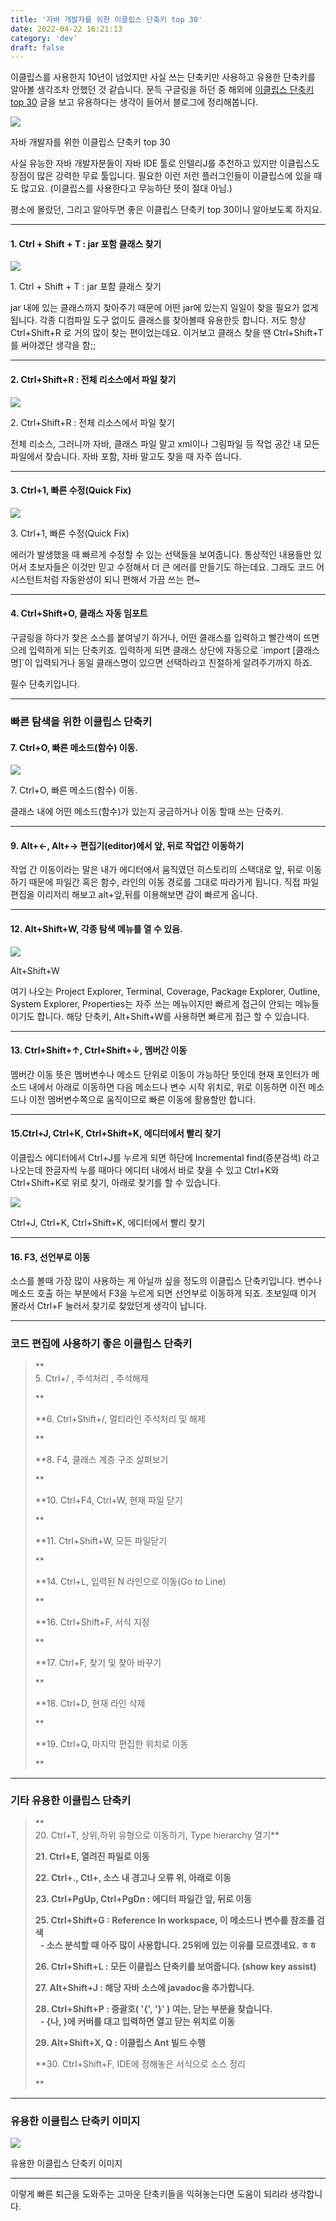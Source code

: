 ```yaml
---
title: '자바 개발자를 위한 이클립스 단축키 top 30'
date: 2022-04-22 16:21:13
category: 'dev'
draft: false
---
```


이클립스를 사용한지 10년이 넘었지만 사실 쓰는 단축키만 사용하고 유용한 단축키를 알아볼 생각조차 안했던 것 같습니다. 문득 구글링을 하던 중 해외에 [이클립스 단축키 top 30](https://dzone.com/articles/top-30-eclipse-keyboard-shortcuts-for-java-program-1) 글을 보고 유용하다는 생각이 들어서 블로그에 정리해봅니다. 

![](https://blog.kakaocdn.net/dn/6HHZn/btqLQb2jrvj/BYPWCBv60m88pYV8qVUDb0/img.png)

자바 개발자를 위한 이클립스 단축키 top 30

사실 유능한 자바 개발자분들이 자바 IDE 툴로 인텔리J를 추천하고 있지만 이클립스도 장점이 많은 강력한 무료 툴입니다. 필요한 이런 저런 플러그인들이 이클립스에 있을 때도 많고요. (이클립스를 사용한다고 무능하단 뜻이 절대 아님.)

평소에 몰랐던, 그리고 알아두면 좋은 이클립스 단축키 top 30이니 알아보도록 하지요.

* * *

#### **1\. Ctrl + Shift + T : jar 포함 클래스 찾기**

![](https://blog.kakaocdn.net/dn/HRUfP/btqLGYcoQhu/Fum5Q8599bMAFr7wmKKpL0/img.png)

1\. Ctrl + Shift + T : jar 포함 클래스 찾기

jar 내에 있는 클래스까지 찾아주기 때문에 어떤 jar에 있는지 일일이 찾을 필요가 없게 됩니다. 각종 디컴파일 도구 없이도 클래스를 찾아볼때 유용한듯 합니다. 저도 항상 Ctrl+Shift+R 로 거의 많이 찾는 편이었는데요. 이거보고 클래스 찾을 땐 Ctrl+Shift+T를 써야겠단 생각을 함;;

* * *

#### **2\. Ctrl+Shift+R : 전체 리소스에서 파일 찾기**

![](https://blog.kakaocdn.net/dn/cd4Mag/btqLQcUBko0/EoKyB3xHOkHNE7tPzAi4cK/img.png)

2\. Ctrl+Shift+R : 전체 리소스에서 파일 찾기

전체 리소스, 그러니까 자바, 클래스 파일 말고 xml이나 그림파일 등 작업 공간 내 모든 파일에서 찾습니다. 자바 포함, 자바 말고도 찾을 때 자주 씁니다. 

* * *

#### **3\. Ctrl+1, 빠른 수정(Quick Fix)**

![](https://blog.kakaocdn.net/dn/cpYhXq/btqLLGoDEdS/1Vw6nSxuXQ13iwQz9FKKK0/img.png)

3\. Ctrl+1, 빠른 수정(Quick Fix)

에러가 발생했을 때 빠르게 수정할 수 있는 선택들을 보여줍니다. 통상적인 내용들만 있어서 초보자들은 이것만 믿고 수정해서 더 큰 에러를 만들기도 하는데요. 그래도 코드 어시스턴트처럼 자동완성이 되니 편해서 가끔 쓰는 편~

* * *

#### **4\. Ctrl+Shift+O, 클래스 자동 임포트**

구글링을 하다가 찾은 소스를 붙여넣기 하거나, 어떤 클래스를 입력하고 빨간색이 뜨면 으레 입력하게 되는 단축키죠. 입력하게 되면 클래스 상단에 자동으로 \`import \[클래스명\]\`이 입력되거나 동일 클래스명이 있으면 선택하라고 친절하게 알려주기까지 하죠. 

필수 단축키입니다.

* * *

### **빠른 탐색을 위한 이클립스 단축키**

#### **7\. Ctrl+O, 빠른 메소드(함수) 이동.**

![](https://blog.kakaocdn.net/dn/bLzhf8/btqLRkStYrT/BesNLZfKP1OObdAsmzMia0/img.png)

7\. Ctrl+O, 빠른 메소드(함수) 이동.

클래스 내에 어떤 메소드(함수)가 있는지 궁금하거나 이동 할때 쓰는 단축키.

* * *

#### **9\. Alt+←, Alt+→ 편집기(editor)에서 앞, 뒤로 작업간 이동하기**

작업 간 이동이라는 말은 내가 에디터에서 움직였던 히스토리의 스택대로 앞, 뒤로 이동하기 때문에 파일간 혹은 함수, 라인의 이동 경로를 그대로 따라가게 됩니다. 직접 파일 편집을 이리저리 해보고 alt+앞,뒤를 이용해보면 감이 빠르게 옵니다.

* * *

#### **12\. Alt+Shift+W, 각종 탐색 메뉴를 열 수 있음.**

![](https://blog.kakaocdn.net/dn/ciuSc3/btqLRU66wKh/y4EoS6kiYts9ae3VAQBInK/img.png)

Alt+Shift+W

여기 나오는 Project Explorer, Terminal, Coverage, Package Explorer, Outline, System Explorer, Properties는 자주 쓰는 메뉴이지만 빠르게 접근이 안되는 메뉴들이기도 합니다. 해당 단축키, Alt+Shift+W를 사용하면 빠르게 접근 할 수 있습니다.

* * *

#### **13\. Ctrl+Shift+↑, Ctrl+Shift+↓, 멤버간 이동**

멤버간 이동 뜻은 멤버변수나 메소드 단위로 이동이 가능하단 뜻인데 현재 포인터가 메소드 내에서 아래로 이동하면 다음 메소드나 변수 시작 위치로, 위로 이동하면 이전 메소드나 이전 멤버변수쪽으로 움직이므로 빠른 이동에 활용할만 합니다.

* * *

#### **15.Ctrl+J, Ctrl+K, Ctrl+Shift+K, 에디터에서 빨리 찾기**

이클립스 에디터에서 Ctrl+J를 누르게 되면 하단에 Incremental find(증분검색) 라고 나오는데 한글자씩 누를 때마다 에디터 내에서 바로 찾을 수 있고 Ctrl+K와 Ctrl+Shift+K로 위로 찾기, 아래로 찾기를 할 수 있습니다. 

![](https://blog.kakaocdn.net/dn/ymoXQ/btqLRjzmowj/kIEyCYopKhYt2b7YVL1bwK/img.gif)

Ctrl+J, Ctrl+K, Ctrl+Shift+K, 에디터에서 빨리 찾기

* * *

#### **16\. F3, 선언부로 이동**

소스를 볼때 가장 많이 사용하는 게 아닐까 싶을 정도의 이클립스 단축키입니다. 변수나 메소드 호출 하는 부분에서 F3을 누르게 되면 선언부로 이동하게 되죠. 초보일때 이거 몰라서 Ctrl+F 눌러서 찾기로 찾았던게 생각이 납니다. 

* * *

### **코드 편집에 사용하기 좋은 이클립스 단축키**

> **  
> 5\. Ctrl+/ , 주석처리 , 주석해제  
>   
> **
> 
> **6\. Ctrl+Shift+/, 멀티라인 주석처리 및 해제  
>   
> **
> 
> **8\. F4, 클래스 계층 구조 살펴보기  
>   
> **
> 
> **10\. Ctrl+F4, Ctrl+W, 현재 파일 닫기  
>   
> **
> 
> **11\. Ctrl+Shift+W, 모든 파일닫기  
>   
> **
> 
> **14\. Ctrl+L, 입력된 N 라인으로 이동(Go to Line)  
>   
> **
> 
> **16\. Ctrl+Shift+F, 서식 지정  
>   
> **
> 
> **17\. Ctrl+F, 찾기 및 찾아 바꾸기  
>   
> **
> 
> **18\. Ctrl+D, 현재 라인 삭제  
>   
> **
> 
> **19\. Ctrl+Q, 마지막 편집한 위치로 이동  
>   
> **

* * *

### **기타 유용한 이클립스 단축키**

> **  
> 20\. Ctrl+T, 상위,하위 유형으로 이동하기, Type hierarchy 열기**  
>   
> **21\. Ctrl+E, 열려진 파일로 이동**  
>   
> **22\. Ctrl+., Ctl+, 소스 내 경고나 오류 위, 아래로 이동**  
>   
> **23\. Ctrl+PgUp, Ctrl+PgDn : 에디터 파일간 앞, 뒤로 이동**  
>   
> **25\. Ctrl+Shift+G : Reference In workspace, 이 메소드나 변수를 참조를 검색**  
>   **- 소스 분석할 때 아주 많이 사용합니다. 25위에 있는 이유를 모르겠네요. ㅎㅎ**  
>   
> **26\. Ctrl+Shift+L : 모든 이클립스 단축키를 보여줍니다. (show key assist)**  
>   
> **27\. Alt+Shift+J : 해당 자바 소스에 javadoc을 추가합니다.**   
>   
> **28\. Ctrl+Shift+P : 중괄호( '{', '}' ) 여는, 닫는 부분을 찾습니다.**  
>   **- {나, }에 커버를 대고 입력하면 열고 닫는 위치로 이동**  
>   
> **29\. Alt+Shift+X, Q : 이클립스 Ant 빌드 수행**  
>   
> **30\. Ctrl+Shift+F, IDE에 정해놓은 서식으로 소스 정리  
>   
> **

* * *

### **유용한 이클립스 단축키 이미지**

![](https://blog.kakaocdn.net/dn/r3vx8/btqLRVZkVKO/ZKNbASCaUWt2Z23NM4eTo1/img.jpg)

유용한 이클립스 단축키 이미지

* * *

이렇게 빠른 퇴근을 도와주는 고마운 단축키들을 익혀놓는다면 도움이 되리라 생각합니다.
